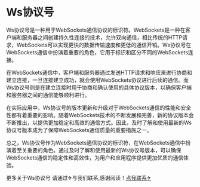 # Ws协议号

Ws协议号是一种用于WebSockets通信协议的标识符。WebSockets是一种在客户端和服务器之间创建持久性连接的技术，允许双向通信，相比传统的HTTP请求，WebSockets可以实现更快的数据传输速度和更低的通信开销。Ws协议号在WebSockets通信中扮演着重要的角色，它用于标识和区分不同的WebSockets连接。

在WebSockets通信中，客户端和服务器通过发送HTTP请求和响应来进行协商和建立连接，一旦连接建立成功，就会使用WebSockets协议进行后续的通信。而Ws协议号则是在建立连接时用于协商和确认使用的具体协议版本，以确保客户端和服务器之间的通信能够顺利进行。

在实际应用中，Ws协议号的版本更新和升级对于WebSockets通信的性能和安全性都有着重要的影响。随着WebSockets技术的不断发展和完善，新的协议版本会不断推出，以提供更加稳定和高效的通信方式。因此，及时了解和使用最新的Ws协议号版本成为了保障WebSockets通信质量的重要措施之一。

总之，Ws协议号作为WebSockets通信协议的标识符，在WebSockets通信中扮演着至关重要的角色。通过及时了解和使用最新的Ws协议号版本，可以确保WebSockets通信的稳定性和高效性，为用户和应用程序提供更加优质的通信体验。

更多关于Ws协议号 请通过✈与我们联系,感谢阅读！[点我联系✈](https://go.G208.com)